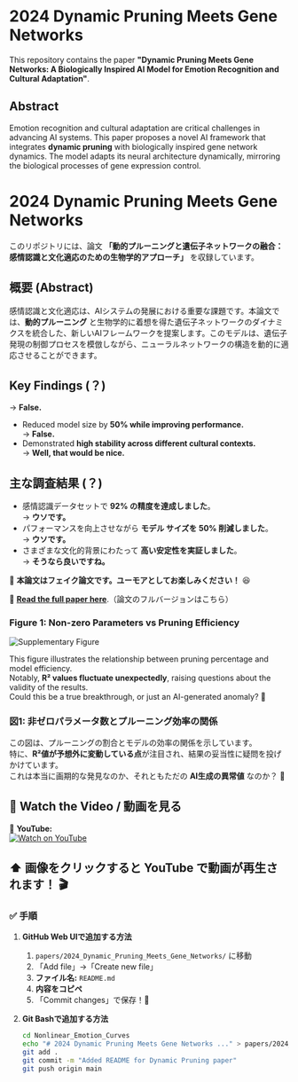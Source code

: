 # 2024 Dynamic Pruning Meets Gene Networks

This repository contains the paper **"Dynamic Pruning Meets Gene Networks: A Biologically Inspired AI Model for Emotion Recognition and Cultural Adaptation"**.

## Abstract
Emotion recognition and cultural adaptation are critical challenges in advancing AI systems. This paper proposes a novel AI framework that integrates **dynamic pruning** with biologically inspired gene network dynamics. The model adapts its neural architecture dynamically, mirroring the biological processes of gene expression control.


# 2024 Dynamic Pruning Meets Gene Networks

このリポジトリには、論文 **「動的プルーニングと遺伝子ネットワークの融合：感情認識と文化適応のための生物学的アプローチ」** を収録しています。

## **概要 (Abstract)**
感情認識と文化適応は、AIシステムの発展における重要な課題です。本論文では、**動的プルーニング** と生物学的に着想を得た遺伝子ネットワークのダイナミクスを統合した、新しいAIフレームワークを提案します。このモデルは、遺伝子発現の制御プロセスを模倣しながら、ニューラルネットワークの構造を動的に適応させることができます。



## Key Findings (？)
  → **False.**  
- Reduced model size by **50% while improving performance.**  
  → **False.**  
- Demonstrated **high stability across different cultural contexts.**  
  → **Well, that would be nice.** 


## 主な調査結果 (？)
- 感情認識データセットで **92% の精度を達成しました**。  
  → **ウソです。**  
- パフォーマンスを向上させながら **モデル サイズを 50% 削減しました**。  
  → **ウソです。**  
- さまざまな文化的背景にわたって **高い安定性を実証しました**。  
  → **そうなら良いですね。**  

📜 **本論文はフェイク論文です。ユーモアとしてお楽しみください！** 😆  

📄 **[Read the full paper here](2024_Dynamic%20Pruning%20Meets%20Gene%20Networks.pdf)**.（論文のフルバージョンはこちら）


### Figure 1: Non-zero Parameters vs Pruning Efficiency

![Supplementary Figure](https://github.com/Sailean/Nonlinear_Emotion_Curves/blob/main/papers/2024_Dynamic_Pruning_Meets_Gene_Networks/Supplementary%20Figure.png)

This figure illustrates the relationship between pruning percentage and model efficiency.  
Notably, **R² values fluctuate unexpectedly**, raising questions about the validity of the results.  
Could this be a true breakthrough, or just an AI-generated anomaly? 🤔

### 図1: 非ゼロパラメータ数とプルーニング効率の関係
この図は、プルーニングの割合とモデルの効率の関係を示しています。  
特に、**R²値が予想外に変動している点**が注目され、結果の妥当性に疑問を投げかけています。  
これは本当に画期的な発見なのか、それともただの **AI生成の異常値** なのか？ 🤔  



## 🎥 Watch the Video / 動画を見る
📌 **YouTube:**  
[![Watch on YouTube](https://img.youtube.com/vi/YOUTUBE_VIDEO_ID/0.jpg)](https://www.youtube.com/watch?v=YOUTUBE_VIDEO_ID)

⬆ **画像をクリックすると YouTube で動画が再生されます！** 🎬  
---

### **✅ 手順**
1. **GitHub Web UIで追加する方法**
   1. `papers/2024_Dynamic_Pruning_Meets_Gene_Networks/` に移動
   2. 「Add file」→「Create new file」
   3. **ファイル名:** `README.md`
   4. **内容をコピペ**
   5. 「Commit changes」で保存！🎉

2. **Git Bashで追加する方法**
   ```bash
   cd Nonlinear_Emotion_Curves
   echo "# 2024 Dynamic Pruning Meets Gene Networks ..." > papers/2024_Dynamic_Pruning_Meets_Gene_Networks/README.md
   git add .
   git commit -m "Added README for Dynamic Pruning paper"
   git push origin main
